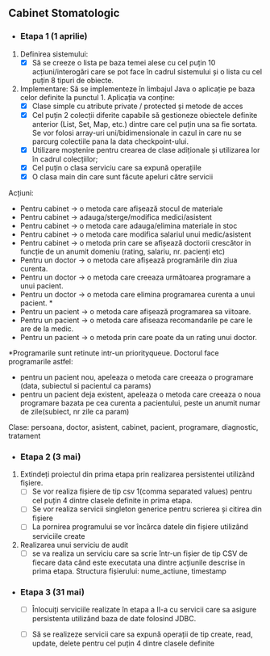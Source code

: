 ## Cabinet Stomatologic

- ### Etapa 1 (1 aprilie)

1. Definirea sistemului:
    - [x] Să se creeze o lista pe baza temei alese cu cel puțin 10 acțiuni/interogări care
      se pot face în cadrul sistemului și o lista cu cel puțin 8 tipuri de obiecte.

2. Implementare: Să se implementeze în limbajul Java o aplicație pe baza celor definite la punctul 1. Aplicația va conține:
    - [x] Clase simple cu atribute private / protected și metode de acces
    - [X] Cel puțin 2 colecții diferite capabile să gestioneze obiectele definite anterior (List, Set, Map, etc.) dintre care cel puțin una sa fie sortata.
      Se vor folosi array-uri uni/bidimensionale in cazul in care nu se parcurg colectiile pana la data checkpoint-ului.
    - [x] Utilizare moștenire pentru crearea de clase adiționale și utilizarea lor în cadrul colecțiilor;
    - [x] Cel puțin o clasa serviciu care sa expună operațiile
    - [x] O clasa main din care sunt făcute apeluri către servicii

Acțiuni:

- Pentru cabinet -> o metoda care afișează stocul de materiale
- Pentru cabinet -> adauga/sterge/modifica medici/asistent
- Pentru cabinet -> o metoda care adauga/elimina materiale in stoc
- Pentru cabinet -> o metoda care modifica salariul unui medic/asistent
- Pentru cabinet -> o metoda prin care se afișează doctorii crescător in funcție de un anumit domeniu (rating, salariu, nr. pacienți etc)
- Pentru un doctor -> o metoda care afișează programările din ziua curenta.
- Pentru un doctor -> o metoda care creeaza următoarea programare a unui pacient.
- Pentru un doctor -> o metoda care elimina programarea curenta a unui pacient. *
- Pentru un pacient -> o metoda care afișează programarea sa viitoare.
- Pentru un pacient -> o metoda care afiseaza recomandarile pe care le are de la medic.
- Pentru un pacient -> o metoda prin care poate da un rating unui doctor.

*Programarile sunt retinute intr-un priorityqueue. Doctorul face programarile astfel:
- pentru un pacient nou, apeleaza o metoda care creeaza o programare (data, subiectul si pacientul ca params)
- pentru un pacient deja existent, apeleaza o metoda care creeaza o noua programare bazata pe cea curenta a pacientului, peste un anumit numar de zile(subiect, nr zile ca param)

Clase: persoana, doctor, asistent, cabinet, pacient, programare, diagnostic, tratament
- ### Etapa 2 (3 mai)
1. Extindeți proiectul din prima etapa prin realizarea persistentei utilizând fișiere.
    - [ ] Se vor realiza fișiere de tip csv 1(comma separated values) pentru cel puțin 4 dintre clasele definite in prima etapa.
    - [ ] Se vor realiza servicii singleton generice pentru scrierea și citirea din fișiere
    - [ ] La pornirea programului se vor încărca datele din fișiere utilizând serviciile create
2. Realizarea unui serviciu de audit
    - [ ] se va realiza un serviciu care sa scrie într-un fișier de tip CSV de fiecare data când este executata una dintre acțiunile descrise in prima etapa. Structura fișierului: nume_actiune, timestamp

- ### Etapa 3 (31 mai)
    - [ ] Înlocuiți serviciile realizate în etapa a II-a cu servicii care sa asigure persistenta utilizând baza de date folosind JDBC.
    - [ ] Să se realizeze servicii care sa expună operații de tip create, read, update, delete pentru cel puțin 4 dintre clasele definite

